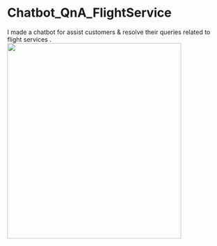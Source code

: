 # Chatbot_QnA_FlightService
I made a chatbot for assist customers &amp; resolve their queries related to flight services .
<img src ="https://media4.giphy.com/media/S60CrN9iMxFlyp7uM8/giphy.gif?cid=ecf05e47i42ccl2bm4o3s3cylqcpk191o7yw0wfvajay03yh&ep=v1_gifs_search&rid=giphy.gif" width=400 height=450/>
